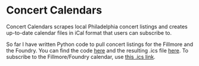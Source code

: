 # Concert Calendars
 
Concert Calendars scrapes local Philadelphia concert listings and creates up-to-date calendar files in iCal format that users can subscribe to. 

So far I have written Python code to pull concert listings for the Fillmore and the Foundry. You can find the code [here](https://github.com/amandakreider/Concert-Calendars/blob/main/scripts/fillmorecal.py) and the resulting .ics file [here](https://github.com/amandakreider/Concert-Calendars/blob/main/calendars/fillmore_events.ics). To subscribe to the Fillmore/Foundry calendar, use [this .ics link](https://raw.githubusercontent.com/amandakreider/Concert-Calendars/main/calendars/fillmore_events.ics).
